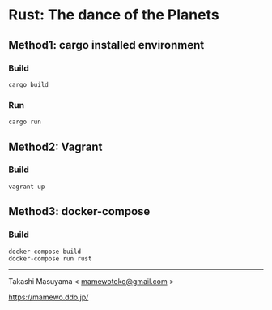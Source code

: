 Rust: The dance of the Planets
=================================

Method1: cargo installed environment
------------------------------------

### Build


```
cargo build
```

### Run

```
cargo run
```

Method2: Vagrant
-----------------

### Build

```
vagrant up
```

Method3: docker-compose
------------------------

### Build

```
docker-compose build
docker-compose run rust
```

----
Takashi Masuyama < mamewotoko@gmail.com >

https://mamewo.ddo.jp/
